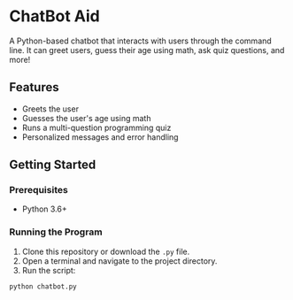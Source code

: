 # ChatBot Aid

A Python-based chatbot that interacts with users through the command line. It can greet users, guess their age using math, ask quiz questions, and more!

## Features

- Greets the user
- Guesses the user's age using math
- Runs a multi-question programming quiz
- Personalized messages and error handling

## Getting Started

### Prerequisites

- Python 3.6+

### Running the Program

1. Clone this repository or download the `.py` file.
2. Open a terminal and navigate to the project directory.
3. Run the script:

```bash
python chatbot.py
